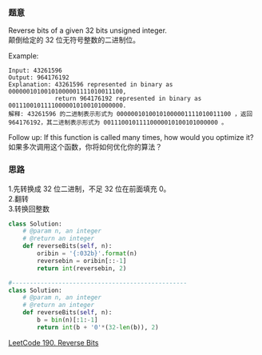 ### 题意
Reverse bits of a given 32 bits unsigned integer.  
颠倒给定的 32 位无符号整数的二进制位。

Example:
```
Input: 43261596
Output: 964176192
Explanation: 43261596 represented in binary as 00000010100101000001111010011100, 
             return 964176192 represented in binary as 00111001011110000010100101000000.
解释: 43261596 的二进制表示形式为 00000010100101000001111010011100 ，返回 964176192，其二进制表示形式为 00111001011110000010100101000000 。
```
Follow up:
If this function is called many times, how would you optimize it?  
如果多次调用这个函数，你将如何优化你的算法？

### 思路
1.先转换成 32 位二进制，不足 32 位在前面填充 0。  
2.翻转  
3.转换回整数
```python
class Solution:
    # @param n, an integer
    # @return an integer
    def reverseBits(self, n):
        oribin = '{:032b}'.format(n)
        reversebin = oribin[::-1]
        return int(reversebin, 2)

#-------------------------------------------------
class Solution:
    # @param n, an integer
    # @return an integer
    def reverseBits(self, n):
        b = bin(n)[:1:-1]
        return int(b + '0'*(32-len(b)), 2)
```
[LeetCode 190. Reverse Bits](https://leetcode.com/problems/reverse-bits/description/)
